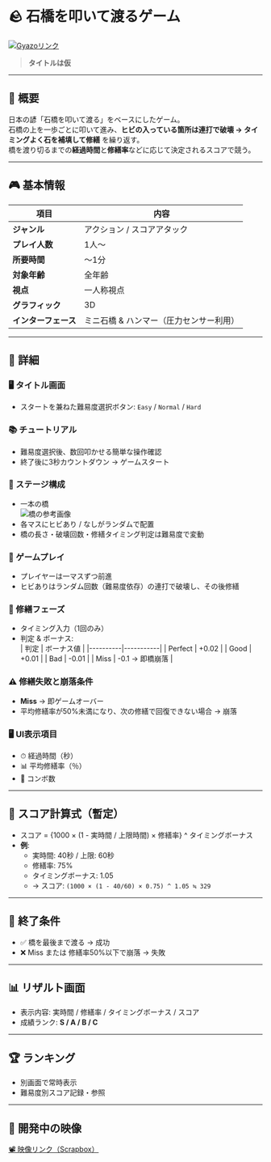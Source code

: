 # 🪨 石橋を叩いて渡るゲーム
[![Gyazoリンク](https://gyazo.com/e0cc24968cb49a866110bced73c35f45/raw)](https://gyazo.com/e0cc24968cb49a866110bced73c35f45)  
> **タイトルは仮**

---

## 📖 概要
日本の諺「石橋を叩いて渡る」をベースにしたゲーム。  
石橋の上を一歩ごとに叩いて進み、**ヒビの入っている箇所は連打で破壊 → タイミングよく石を補填して修繕** を繰り返す。  
橋を渡り切るまでの**経過時間**と**修繕率**などに応じて決定されるスコアで競う。

---

## 🎮 基本情報

| 項目           | 内容 |
|----------------|------|
| **ジャンル**    | アクション / スコアアタック |
| **プレイ人数**  | 1人〜 |
| **所要時間**    | 〜1分 |
| **対象年齢**    | 全年齢 |
| **視点**        | 一人称視点 |
| **グラフィック**| 3D |
| **インターフェース**| ミニ石橋 & ハンマー（圧力センサー利用） |

---

## 📝 詳細

### 🖥️ タイトル画面
- スタートを兼ねた難易度選択ボタン: `Easy` / `Normal` / `Hard`

### 📚 チュートリアル
- 難易度選択後、数回叩かせる簡単な操作確認  
- 終了後に3秒カウントダウン → ゲームスタート

### 🌉 ステージ構成
- 一本の橋  
![橋の参考画像](https://cdn.discordapp.com/attachments/1363783970914828452/1384078258152280095/IMG_20250616_165234.png?ex=68511ed3&is=684fcd53&hm=b33a05626c9c9168cc3117149e34308188d51ae384ba62bf27b390f2687cfec8&)  
- 各マスにヒビあり / なしがランダムで配置  
- 橋の長さ・破壊回数・修繕タイミング判定は難易度で変動

### 🔨 ゲームプレイ
- プレイヤーは一マスずつ前進  
- ヒビありはランダム回数（難易度依存）の連打で破壊し、その後修繕

### 🧱 修繕フェーズ
- タイミング入力（1回のみ）  
- 判定 & ボーナス:  
  | 判定     | ボーナス値 |
  |----------|-----------|
  | Perfect  | +0.02 |
  | Good     | +0.01 |
  | Bad      | -0.01 |
  | Miss     | -0.1 → 即橋崩落 |

### ⚠️ 修繕失敗と崩落条件
- **Miss** → 即ゲームオーバー  
- 平均修繕率が50%未満になり、次の修繕で回復できない場合 → 崩落

### 🖥️ UI表示項目
- ⏱ 経過時間（秒）  
- 📊 平均修繕率（％）  
- 🔗 コンボ数

---

## 📐 スコア計算式（暫定）
- スコア = {1000 × (1 - 実時間 / 上限時間) × 修繕率} ^ タイミングボーナス
- **例**:  
  - 実時間: 40秒 / 上限: 60秒  
  - 修繕率: 75%  
  - タイミングボーナス: 1.05  
  - → スコア: `(1000 × (1 - 40/60) × 0.75) ^ 1.05 ≒ 329`

---

## 🏁 終了条件
- ✅ 橋を最後まで渡る → 成功  
- ❌ Miss または 修繕率50%以下で崩落 → 失敗

---

## 📊 リザルト画面
- 表示内容: 実時間 / 修繕率 / タイミングボーナス / スコア  
- 成績ランク: **S / A / B / C**

---

## 🏆 ランキング
- 別画面で常時表示  
- 難易度別スコア記録・参照

---

## 🎥 開発中の映像
[📽 映像リンク（Scrapbox）](https://scrapbox.io/files/684fcc161dfd56d527ce126f.mov)
 
